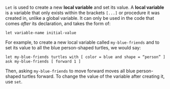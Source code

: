 ﻿`Let` is used to create a new **local variable** and set its value. A **local variable** is a variable that only exists within the brackets `[...]` or procedure it was created in, unlike a global variable. It can only be used in the code that comes *after* its declaration, and takes the form of: 



```let variable-name initial-value```



For example, to create a new local variable called `my-blue-friends` and to set its value to all the blue person-shaped turtles, we would say:



``` 
let my-blue-friends turtles with [ color = blue and shape = “person” ] 
ask my-blue-friends [ forward 1 ]
```



 Then, asking `my-blue-friends` to move forward moves all blue person-shaped turtles forward. To change the value of the variable after creating it, use `set`. 

